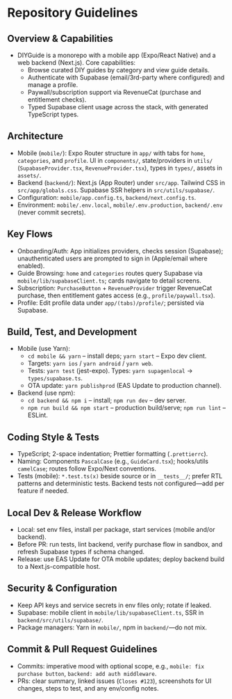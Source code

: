 # Repository Guidelines

## Overview & Capabilities
- DIYGuide is a monorepo with a mobile app (Expo/React Native) and a web backend (Next.js). Core capabilities:
  - Browse curated DIY guides by category and view guide details.
  - Authenticate with Supabase (email/3rd-party where configured) and manage a profile.
  - Paywall/subscription support via RevenueCat (purchase and entitlement checks).
  - Typed Supabase client usage across the stack, with generated TypeScript types.

## Architecture
- Mobile (`mobile/`): Expo Router structure in `app/` with tabs for `home`, `categories`, and `profile`. UI in `components/`, state/providers in `utils/` (`SupabaseProvider.tsx`, `RevenueProvider.tsx`), types in `types/`, assets in `assets/`.
- Backend (`backend/`): Next.js (App Router) under `src/app`. Tailwind CSS in `src/app/globals.css`. Supabase SSR helpers in `src/utils/supabase/`.
- Configuration: `mobile/app.config.ts`, `backend/next.config.ts`.
- Environment: `mobile/.env.local`, `mobile/.env.production`, `backend/.env` (never commit secrets).

## Key Flows
- Onboarding/Auth: App initializes providers, checks session (Supabase); unauthenticated users are prompted to sign in (Apple/email where enabled).
- Guide Browsing: `home` and `categories` routes query Supabase via `mobile/lib/supabaseClient.ts`; cards navigate to detail screens.
- Subscription: `PurchaseButton` + `RevenueProvider` trigger RevenueCat purchase, then entitlement gates access (e.g., `profile/paywall.tsx`).
- Profile: Edit profile data under `app/(tabs)/profile/`; persisted via Supabase.

## Build, Test, and Development
- Mobile (use Yarn):
  - `cd mobile && yarn` – install deps; `yarn start` – Expo dev client.
  - Targets: `yarn ios` / `yarn android` / `yarn web`.
  - Tests: `yarn test` (jest-expo). Types: `yarn supagenlocal` → `types/supabase.ts`.
  - OTA update: `yarn publishprod` (EAS Update to production channel).
- Backend (use npm):
  - `cd backend && npm i` – install; `npm run dev` – dev server.
  - `npm run build && npm start` – production build/serve; `npm run lint` – ESLint.

## Coding Style & Tests
- TypeScript; 2-space indentation; Prettier formatting (`.prettierrc`).
- Naming: Components `PascalCase` (e.g., `GuideCard.tsx`); hooks/utils `camelCase`; routes follow Expo/Next conventions.
- Tests (mobile): `*.test.ts(x)` beside source or in `__tests__/`; prefer RTL patterns and deterministic tests. Backend tests not configured—add per feature if needed.

## Local Dev & Release Workflow
- Local: set env files, install per package, start services (mobile and/or backend).
- Before PR: run tests, lint backend, verify purchase flow in sandbox, and refresh Supabase types if schema changed.
- Release: use EAS Update for OTA mobile updates; deploy backend build to a Next.js-compatible host.

## Security & Configuration
- Keep API keys and service secrets in env files only; rotate if leaked.
- Supabase: mobile client in `mobile/lib/supabaseClient.ts`, SSR in `backend/src/utils/supabase/`.
- Package managers: Yarn in `mobile/`, npm in `backend/`—do not mix.

## Commit & Pull Request Guidelines
- Commits: imperative mood with optional scope, e.g., `mobile: fix purchase button`, `backend: add auth middleware`.
- PRs: clear summary, linked issues (`Closes #123`), screenshots for UI changes, steps to test, and any env/config notes.
